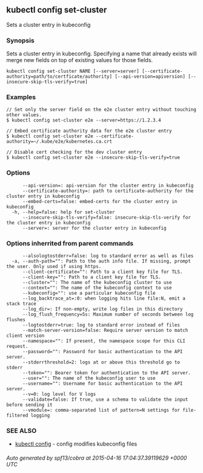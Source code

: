 ## kubectl config set-cluster

Sets a cluster entry in kubeconfig

### Synopsis


Sets a cluster entry in kubeconfig.
Specifying a name that already exists will merge new fields on top of existing values for those fields.

```
kubectl config set-cluster NAME [--server=server] [--certificate-authority=path/to/certficate/authority] [--api-version=apiversion] [--insecure-skip-tls-verify=true]
```

### Examples

```
// Set only the server field on the e2e cluster entry without touching other values.
$ kubectl config set-cluster e2e --server=https://1.2.3.4

// Embed certificate authority data for the e2e cluster entry
$ kubectl config set-cluster e2e --certificate-authority=~/.kube/e2e/kubernetes.ca.crt

// Disable cert checking for the dev cluster entry
$ kubectl config set-cluster e2e --insecure-skip-tls-verify=true
```

### Options

```
      --api-version=: api-version for the cluster entry in kubeconfig
      --certificate-authority=: path to certificate-authority for the cluster entry in kubeconfig
      --embed-certs=false: embed-certs for the cluster entry in kubeconfig
  -h, --help=false: help for set-cluster
      --insecure-skip-tls-verify=false: insecure-skip-tls-verify for the cluster entry in kubeconfig
      --server=: server for the cluster entry in kubeconfig
```

### Options inherrited from parent commands

```
      --alsologtostderr=false: log to standard error as well as files
  -a, --auth-path="": Path to the auth info file. If missing, prompt the user. Only used if using https.
      --client-certificate="": Path to a client key file for TLS.
      --client-key="": Path to a client key file for TLS.
      --cluster="": The name of the kubeconfig cluster to use
      --context="": The name of the kubeconfig context to use
      --kubeconfig="": use a particular kubeconfig file
      --log_backtrace_at=:0: when logging hits line file:N, emit a stack trace
      --log_dir=: If non-empty, write log files in this directory
      --log_flush_frequency=5s: Maximum number of seconds between log flushes
      --logtostderr=true: log to standard error instead of files
      --match-server-version=false: Require server version to match client version
      --namespace="": If present, the namespace scope for this CLI request.
      --password="": Password for basic authentication to the API server.
      --stderrthreshold=2: logs at or above this threshold go to stderr
      --token="": Bearer token for authentication to the API server.
      --user="": The name of the kubeconfig user to use
      --username="": Username for basic authentication to the API server.
      --v=0: log level for V logs
      --validate=false: If true, use a schema to validate the input before sending it
      --vmodule=: comma-separated list of pattern=N settings for file-filtered logging
```

### SEE ALSO
* [kubectl config](kubectl_config.md)	 - config modifies kubeconfig files

###### Auto generated by spf13/cobra at 2015-04-16 17:04:37.39119629 +0000 UTC
